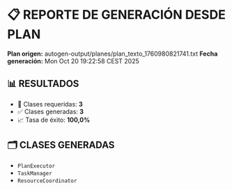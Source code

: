# 📋 REPORTE DE GENERACIÓN DESDE PLAN

**Plan origen:** autogen-output/planes/plan_texto_1760980821741.txt
**Fecha generación:** Mon Oct 20 19:22:58 CEST 2025

## 📊 RESULTADOS

- 📁 Clases requeridas: **3**
- ✅ Clases generadas: **3**
- 📈 Tasa de éxito: **100,0%**

## 🗂️ CLASES GENERADAS

- `PlanExecutor`
- `TaskManager`
- `ResourceCoordinator`
